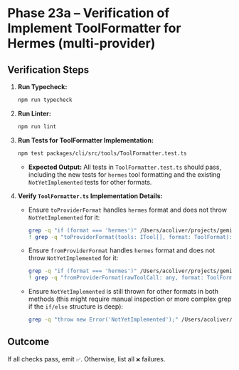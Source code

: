 # Phase 23a – Verification of Implement ToolFormatter for Hermes (multi-provider)

## Verification Steps

1.  **Run Typecheck:**
    ```bash
    npm run typecheck
    ```
2.  **Run Linter:**
    ```bash
    npm run lint
    ```
3.  **Run Tests for ToolFormatter Implementation:**

    ```bash
    npm test packages/cli/src/tools/ToolFormatter.test.ts
    ```

    - **Expected Output:** All tests in `ToolFormatter.test.ts` should pass, including the new tests for `hermes` tool formatting and the existing `NotYetImplemented` tests for other formats.

4.  **Verify `ToolFormatter.ts` Implementation Details:**
    - Ensure `toProviderFormat` handles `hermes` format and does not throw `NotYetImplemented` for it:
      ```bash
      grep -q "if (format === 'hermes')" /Users/acoliver/projects/gemini-code/gemini-cli/packages/cli/src/tools/ToolFormatter.ts
      ! grep -q "toProviderFormat(tools: ITool[], format: ToolFormat): any {\n        throw new Error('NotYetImplemented');" /Users/acoliver/projects/gemini-code/gemini-cli/packages/cli/src/tools/ToolFormatter.ts
      ```
    - Ensure `fromProviderFormat` handles `hermes` format and does not throw `NotYetImplemented` for it:
      ```bash
      grep -q "if (format === 'hermes')" /Users/acoliver/projects/gemini-code/gemini-cli/packages/cli/src/tools/ToolFormatter.ts
      ! grep -q "fromProviderFormat(rawToolCall: any, format: ToolFormat): IMessage['tool_calls'] {\n        throw new Error('NotYetImplemented');" /Users/acoliver/projects/gemini-code/gemini-cli/packages/cli/src/tools/ToolFormatter.ts
      ```
    - Ensure `NotYetImplemented` is still thrown for other formats in both methods (this might require manual inspection or more complex grep if the `if/else` structure is deep):
      ```bash
      grep -q "throw new Error('NotYetImplemented');" /Users/acoliver/projects/gemini-code/gemini-cli/packages/cli/src/tools/ToolFormatter.ts
      ```

## Outcome

If all checks pass, emit `✅`. Otherwise, list all `❌` failures.
